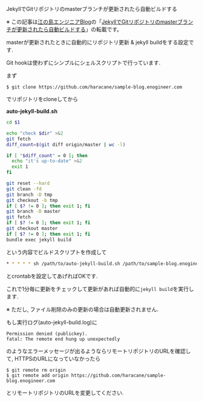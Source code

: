 JekyllでGitリポジトリのmasterブランチが更新されたら自動ビルドする

※ この記事は[江の島エンジニアBlog](http://blog.enogineer.com/)の「[JekyllでGitリポジトリのmasterブランチが更新されたら自動ビルドする](http://blog.enogineer.com/2014/08/17/auto-jekyll-build/)」の転載です。

masterが更新されたときに自動的にリポジトリ更新 & jekyll buildをする設定です.



Git hookは使わずにシンプルにシェルスクリプトで行っています.

まず

    $ git clone https://github.com/haracane/sample-blog.enogineer.com

でリポジトリをcloneしてから

**auto-jekyll-build.sh**
```bash
cd $1

echo "check $dir" >&2
git fetch
diff_count=$(git diff origin/master | wc -l)

if [ "$diff_count" = 0 ]; then
  echo "it's up-to-date" >&2
  exit 1
fi

git reset --hard
git clean -fd
git branch -D tmp
git checkout -b tmp
if [ $? != 0 ]; then exit 1; fi
git branch -D master
git fetch
if [ $? != 0 ]; then exit 1; fi
git checkout master
if [ $? != 0 ]; then exit 1; fi
bundle exec jekyll build
```

という内容でビルドスクリプトを作成して

```bash
* * * * * sh /path/to/auto-jekyll-build.sh /path/to/sample-blog.enogineer.com 2> /path/to/auto-jekyll-build.log
```

とcrontabを設定してあげればOKです.

これで1分毎に更新をチェックして更新があれば自動的に```jekyll build```を実行します.

※ ただし, ファイル削除のみの更新の場合は自動更新されません.

もし実行ログ(auto-jekyll-build.log)に

    Permission denied (publickey).
    fatal: The remote end hung up unexpectedly

のようなエラーメッセージが出るようならリモートリポジトリのURLを確認して,
HTTPSのURLになっていなかったら

    $ git remote rm origin
    $ git remote add origin https://github.com/haracane/sample-blog.enogineer.com

とリモートリポジトリのURLを変更してください.